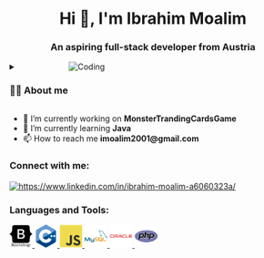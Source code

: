 
<h1 align="center">Hi 👋, I'm Ibrahim Moalim</h1>
<h3 align="center">An aspiring full-stack developer from Austria</h3>
<img align="right" alt="Coding" width="400" src="https://camo.githubusercontent.com/cae12fddd9d6982901d82580bdf321d81fb299141098ca1c2d4891870827bf17/68747470733a2f2f6d69726f2e6d656469756d2e636f6d2f6d61782f313336302f302a37513379765349765f7430696f4a2d5a2e676966" </img>
<details> <summary><h3>👨‍💻 About me </h3></summary>
   <i> I'm someone who is always eager to learn new things, especially when it comes to coding and technology. In addition to my love for learning, I'm also a sports enthusiast and enjoy staying active through activities like basketball, soccer and combat-sport. When I'm not coding or doing sports, I love to travel and explore new cultures. I find it fascinating to interact with people from different parts of the world and learn about their unique perspectives. Overall, I enjoy pushing myself outside of my comfort zone and trying new things. </i>
 </details>

<ul class="list-group">
  <li class="list-group-item d-flex justify-content-between align-items-center">
    🔭 I’m currently working on <b>MonsterTrandingCardsGame</b> 
    <span class="badge bg-primary rounded-pill"></span>
  </li>
  <li class="list-group-item d-flex justify-content-between align-items-center">
    🌱 I’m currently learning <b>Java</b> 
    <span class="badge bg-primary rounded-pill"></span>
  </li>
  <li class="list-group-item d-flex justify-content-between align-items-center">
    📫 How to reach me <b>imoalim2001@gmail.com</b> 
    <span class="badge bg-primary rounded-pill"></span>
  </li>
</ul>

<h3 align="left">Connect with me:</h3>
<p align="left">
<a href="https://linkedin.com/in/https://www.linkedin.com/in/ibrahim-moalim-a6060323a/" target="blank"><img align="center" src="https://raw.githubusercontent.com/rahuldkjain/github-profile-readme-generator/master/src/images/icons/Social/linked-in-alt.svg" alt="https://www.linkedin.com/in/ibrahim-moalim-a6060323a/" height="30" width="40" /></a>
</p>

<h3 align="left">Languages and Tools:</h3>
<p align="left"> <a href="https://getbootstrap.com" target="_blank" rel="noreferrer"> <img src="https://raw.githubusercontent.com/devicons/devicon/master/icons/bootstrap/bootstrap-plain-wordmark.svg" alt="bootstrap" width="40" height="40"/> </a> <a href="https://www.w3schools.com/cpp/" target="_blank" rel="noreferrer"> <img src="https://raw.githubusercontent.com/devicons/devicon/master/icons/cplusplus/cplusplus-original.svg" alt="cplusplus" width="40" height="40"/> </a> <a href="https://developer.mozilla.org/en-US/docs/Web/JavaScript" target="_blank" rel="noreferrer"> <img src="https://raw.githubusercontent.com/devicons/devicon/master/icons/javascript/javascript-original.svg" alt="javascript" width="40" height="40"/> </a> <a href="https://www.mysql.com/" target="_blank" rel="noreferrer"> <img src="https://raw.githubusercontent.com/devicons/devicon/master/icons/mysql/mysql-original-wordmark.svg" alt="mysql" width="40" height="40"/> </a> <a href="https://www.oracle.com/" target="_blank" rel="noreferrer"> <img src="https://raw.githubusercontent.com/devicons/devicon/master/icons/oracle/oracle-original.svg" alt="oracle" width="40" height="40"/> </a> <a href="https://www.php.net" target="_blank" rel="noreferrer"> <img src="https://raw.githubusercontent.com/devicons/devicon/master/icons/php/php-original.svg" alt="php" width="40" height="40"/> </a> </p>


